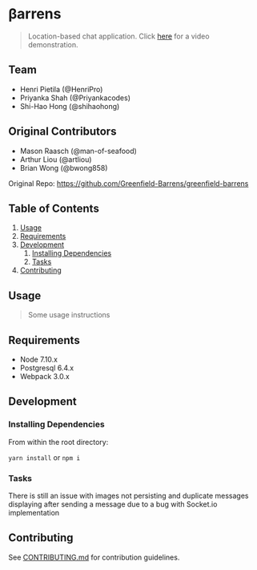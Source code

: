 # βarrens

> Location-based chat application. Click [here](https://www.youtube.com/watch?v=4f_3QM4cEVg&feature=youtu.be) for a video demonstration.

## Team 

  - Henri Pietila (@HenriPro)
  - Priyanka Shah (@Priyankacodes)
  - Shi-Hao Hong (@shihaohong)

## Original Contributors

  - Mason Raasch (@man-of-seafood)
  - Arthur Liou (@artliou)
  - Brian Wong (@bwong858)

  Original Repo: https://github.com/Greenfield-Barrens/greenfield-barrens

## Table of Contents

1. [Usage](#Usage)
2. [Requirements](#requirements)
3. [Development](#development)
    1. [Installing Dependencies](#installing-dependencies)
    2. [Tasks](#tasks)
4. [Contributing](#contributing)

## Usage

> Some usage instructions

## Requirements

- Node 7.10.x
- Postgresql 6.4.x
- Webpack 3.0.x

## Development

### Installing Dependencies

From within the root directory:

`yarn install` or `npm i`

### Tasks

There is still an issue with images not persisting and duplicate messages displaying after sending a message due to a bug with Socket.io implementation

## Contributing

See [CONTRIBUTING.md](CONTRIBUTING.md) for contribution guidelines.
